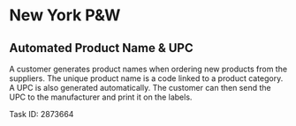 # New York P&W

## Automated Product Name & UPC

A customer generates product names when ordering new products
from the suppliers. The unique product name is a code linked
to a product category. A UPC is also generated automatically.
The customer can then send the UPC to the manufacturer and
print it on the labels.

Task ID: 2873664